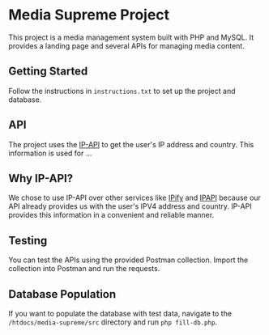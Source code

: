 # Media Supreme Project

This project is a media management system built with PHP and MySQL. It provides a landing page and several APIs for managing media content.

## Getting Started

Follow the instructions in `instructions.txt` to set up the project and database.

## API

The project uses the [IP-API](http://ip-api.com/json/) to get the user's IP address and country. This information is used for ...

## Why IP-API?

We chose to use IP-API over other services like [IPify](https://api.ipify.org/) and [IPAPI](https://ipapi.co/) because our API already provides us with the user's IPV4 address and country. IP-API provides this information in a convenient and reliable manner.

## Testing

You can test the APIs using the provided Postman collection. Import the collection into Postman and run the requests.

## Database Population

If you want to populate the database with test data, navigate to the `/htdocs/media-supreme/src` directory and run `php fill-db.php`.
